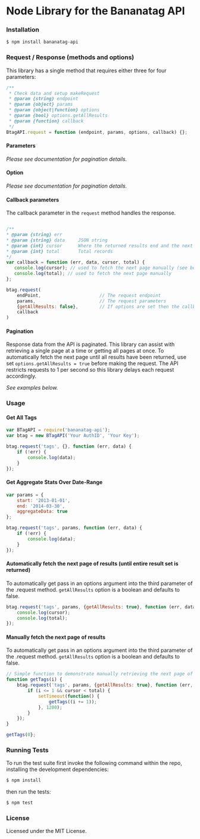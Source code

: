 Node Library for the Bananatag API 
==================================

### Installation
```bash
$ npm install bananatag-api
```

### Request / Response (methods and options)
This library has a single method that requires either three for four parameters:

```javascript
/**
 * Check data and setup makeRequest
 * @param {string} endpoint
 * @param {object} params
 * @param {object|function} options
 * @param {bool} options.getAllResults
 * @param {function} callback
 */
BtagAPI.request = function (endpoint, params, options, callback) {};
```

#### Parameters
*Please see documentation for pagination details.*

#### Option
*Please see documentation for pagination details.*

#### Callback parameters
The callback parameter in the ```request``` method handles the response. 
```javascript

/**
* @param {string} err
* @param {string} data     JSON string
* @param {int} cursor      Where the returned results end and the next request should start.
* @param {int} total       Total records
*/
var callback = function (err, data, cursor, total) {
   console.log(cursor); // used to fetch the next page manually (see below)
   console.log(total); // used to fetch the next page manually
};

btag.request(
    endPoint,                      // The request endpoint
    params,                        // The request parameters
    {getAllResults: false},        // If options are set then the callback is the next param
    callback
)
```

#### Pagination
Response data from the API is paginated. This library can assist with retrieving a single page at a time or getting all pages at once. To automatically fetch the next page until all results have been returned, use set ```options.getAllResults = true``` before making the request. The API restricts requests to 1 per second so this library delays each request accordingly.

*See examples below.*

### Usage

#### Get All Tags
```javascript
var BTagAPI = require('bananatag-api');
var btag = new BTagAPI('Your AuthID', 'Your Key');

btag.request('tags', {}, function (err, data) {
    if (!err) {
        console.log(data);
    }
});
```

#### Get Aggregate Stats Over Date-Range
```javascript
var params = {
    start: '2013-01-01',
    end: '2014-03-30', 
    aggregateData: true
};

btag.request('tags', params, function (err, data) {
    if (!err) {
        console.log(data);
    }
});
```

#### Automatically fetch the next page of results (until entire result set is returned)
To automatically get pass in an options argument into the third parameter of the .request method.
```getAllResults``` option is a boolean and defaults to false.

```javascript
btag.request('tags', params, {getAllResults: true}, function (err, data, cursor, total) {
    console.log(cursor);
    console.log(total);
});

```

#### Manually fetch the next page of results 
To automatically get pass in an options argument into the third parameter of the .request method.
```getAllResults``` option is a boolean and defaults to false.

```javascript
// Simple function to demonstrate manually retrieving the next page of results.
function getTags(i) {
    btag.request('tags', params, {getAllResults: true}, function (err, data, cursor, total) {
        if (i <= 1 && cursor < total) {
            setTimeout(function() {
                getTags((i += 1));
            }, 1200);
        }
    });
}

getTags(0};
```

### Running Tests
To run the test suite first invoke the following command within the repo,
installing the development dependencies:

```bash
$ npm install
```

then run the tests:

```bash
$ npm test
```

### License
Licensed under the MIT License.